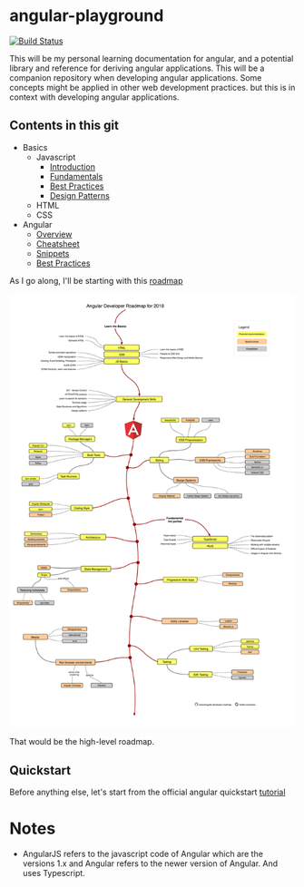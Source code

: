 # angular-playground
[![Build Status](https://travis-ci.org/bluezald/angular-playground.svg?branch=master)](https://travis-ci.org/bluezald/angular-playground)

This will be my personal learning documentation for angular, and a potential library and reference for deriving angular applications. This will be a companion repository when developing angular applications. Some concepts might be applied in other web development practices. but this is in context with developing angular applications.

## Contents in this git
- Basics
    - Javascript
        - [Introduction](https://github.com/bluezald/angular-playground/blob/master/basics/javascript/Introduction.md)
        - [Fundamentals](https://github.com/bluezald/angular-playground/blob/master/basics/javascript/fundamentals/README.md)
        - [Best Practices](https://github.com/bluezald/angular-playground/blob/master/basics/javascript/best-practices/BestPractices.md)
        - [Design Patterns](https://github.com/bluezald/angular-playground/blob/master/basics/javascript/design-patterns/DesignPatterns.md)
    - HTML
    - CSS
- Angular
    - [Overview](https://github.com/bluezald/angular-playground/blob/master/Overview.md)
    - [Cheatsheet](https://github.com/bluezald/angular-playground/blob/master/Cheatsheet.md)
    - [Snippets](https://github.com/bluezald/angular-playground/blob/master/snippets/Snippets.md)
    - [Best Practices](https://github.com/bluezald/angular-playground/blob/master/BestPractices.md)

As I go along, I'll be starting with this [roadmap](https://github.com/sulco/angular-developer-roadmap)

![Roadmap](https://github.com/sulco/angular-developer-roadmap/blob/master/angular-dev-roadmap.png)

That would be the high-level roadmap.

## Quickstart
Before anything else, let's start from the official angular quickstart [tutorial](https://angular.io/guide/quickstart)

# Notes
- AngularJS refers to the javascript code of Angular which are the versions 1.x and Angular refers to the newer version of Angular. And uses Typescript.